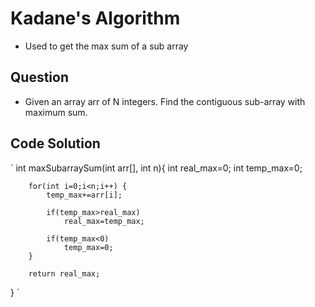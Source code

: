 # Kadane's Algorithm

- Used to get the max sum of a sub array

## Question

- Given an array arr of N integers. Find the contiguous sub-array with maximum sum.

## Code Solution

` int maxSubarraySum(int arr[], int n){
int real_max=0;
int temp_max=0;

    	for(int i=0;i<n;i++) {
    		temp_max+=arr[i];

    		if(temp_max>real_max)
    			real_max=temp_max;

    		if(temp_max<0)
    			temp_max=0;
    	}

    	return real_max;

} `
